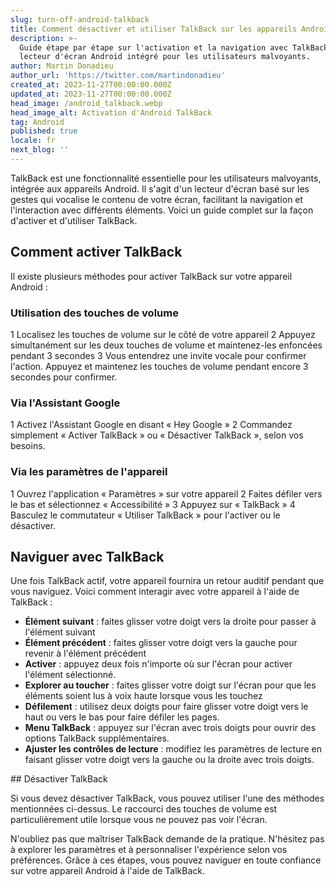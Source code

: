 ```yaml
---
slug: turn-off-android-talkback
title: Comment désactiver et utiliser TalkBack sur les appareils Android
description: >-
  Guide étape par étape sur l'activation et la navigation avec TalkBack, le
  lecteur d'écran Android intégré pour les utilisateurs malvoyants.
author: Martin Donadieu
author_url: 'https://twitter.com/martindonadieu'
created_at: 2023-11-27T00:00:00.000Z
updated_at: 2023-11-27T00:00:00.000Z
head_image: /android_talkback.webp
head_image_alt: Activation d'Android TalkBack
tag: Android
published: true
locale: fr
next_blog: ''
---
```


TalkBack est une fonctionnalité essentielle pour les utilisateurs malvoyants, intégrée aux appareils Android. Il s'agit d'un lecteur d'écran basé sur les gestes qui vocalise le contenu de votre écran, facilitant la navigation et l'interaction avec différents éléments. Voici un guide complet sur la façon d'activer et d'utiliser TalkBack.

## Comment activer TalkBack

Il existe plusieurs méthodes pour activer TalkBack sur votre appareil Android :

### Utilisation des touches de volume

1 Localisez les touches de volume sur le côté de votre appareil
2 Appuyez simultanément sur les deux touches de volume et maintenez-les enfoncées pendant 3 secondes
3 Vous entendrez une invite vocale pour confirmer l'action. Appuyez et maintenez les touches de volume pendant encore 3 secondes pour confirmer.

### Via l'Assistant Google

1 Activez l'Assistant Google en disant « Hey Google »
2 Commandez simplement « Activer TalkBack » ou « Désactiver TalkBack », selon vos besoins.

### Via les paramètres de l'appareil

1 Ouvrez l'application « Paramètres » sur votre appareil
2 Faites défiler vers le bas et sélectionnez « Accessibilité »
3 Appuyez sur « TalkBack »
4 Basculez le commutateur « Utiliser TalkBack » pour l'activer ou le désactiver.

## Naviguer avec TalkBack

Une fois TalkBack actif, votre appareil fournira un retour auditif pendant que vous naviguez. Voici comment interagir avec votre appareil à l'aide de TalkBack :

- **Élément suivant** : faites glisser votre doigt vers la droite pour passer à l'élément suivant
- **Élément précédent** : faites glisser votre doigt vers la gauche pour revenir à l'élément précédent
- **Activer** : appuyez deux fois n'importe où sur l'écran pour activer l'élément sélectionné.
- **Explorer au toucher** : faites glisser votre doigt sur l'écran pour que les éléments soient lus à voix haute lorsque vous les touchez
- **Défilement** : utilisez deux doigts pour faire glisser votre doigt vers le haut ou vers le bas pour faire défiler les pages.
- **Menu TalkBack** : appuyez sur l'écran avec trois doigts pour ouvrir des options TalkBack supplémentaires.
- **Ajuster les contrôles de lecture** : modifiez les paramètres de lecture en faisant glisser votre doigt vers la gauche ou la droite avec trois doigts.

## Désactiver TalkBack

Si vous devez désactiver TalkBack, vous pouvez utiliser l'une des méthodes mentionnées ci-dessus. Le raccourci des touches de volume est particulièrement utile lorsque vous ne pouvez pas voir l'écran.

N'oubliez pas que maîtriser TalkBack demande de la pratique. N'hésitez pas à explorer les paramètres et à personnaliser l'expérience selon vos préférences. Grâce à ces étapes, vous pouvez naviguer en toute confiance sur votre appareil Android à l'aide de TalkBack.